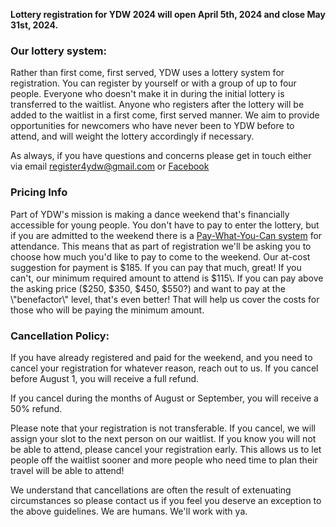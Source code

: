 
**Lottery registration for YDW 2024 will open April 5th, 2024 and close May 31st, 2024\.** 





### Our lottery system:





Rather than first come, first served, YDW uses a lottery system for registration. You can register by yourself or with a group of up to four people. Everyone who doesn't make it in during the initial lottery is transferred to the waitlist. Anyone who registers after the lottery will be added to the waitlist in a first come, first served manner. We aim to provide opportunities for newcomers who have never been to YDW before to attend, and will weight the lottery accordingly if necessary.





As always, if you have questions and concerns please get in touch either via email register4ydw@gmail.com or [Facebook](\"https://www.facebook.com/groups/104532255579/\")





### Pricing Info





Part of YDW's mission is making a dance weekend that's financially accessible for young people. You don't have to pay to enter the lottery, but if you are admitted to the weekend there is a [Pay\-What\-You\-Can system](\"http://new.youthdanceweekend.org/general-info/register-details/\") for attendance. This means that as part of registration we'll be asking you to choose how much you'd like to pay to come to the weekend. Our at\-cost suggestion for payment is $185\. If you can pay that much, great! If you can't, our minimum required amount to attend is $115\. If you can pay above the asking price ($250, $350, $450, $550?) and want to pay at the \\"benefactor\\" level, that's even better! That will help us cover the costs for those who will be paying the minimum amount. 





### Cancellation Policy:





If you have already registered and paid for the weekend, and you need to cancel your registration for whatever reason, reach out to us. If you cancel before August 1, you will receive a full refund.





If you cancel during the months of August or September, you will receive a 50% refund.





Please note that your registration is not transferable. If you cancel, we will assign your slot to the next person on our waitlist. If you know you will not be able to attend, please cancel your registration early. This allows us to let people off the waitlist sooner and more people who need time to plan their travel will be able to attend!





We understand that cancellations are often the result of extenuating circumstances so please contact us if you feel you deserve an exception to the above guidelines. We are humans. We'll work with ya.  
 








